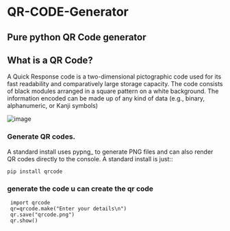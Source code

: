 # QR-CODE-Generator


## Pure python QR Code generator


## What is a QR Code?


A Quick Response code is a two-dimensional pictographic code used for its fast
readability and comparatively large storage capacity. The code consists of
black modules arranged in a square pattern on a white background. The
information encoded can be made up of any kind of data (e.g., binary,
alphanumeric, or Kanji symbols)

![image](https://user-images.githubusercontent.com/108206047/197936470-ad1b6024-4a32-4349-975e-ad49c3819d98.png)


### Generate QR codes.

A standard install uses pypng_ to generate PNG files and can also render QR
codes directly to the console. A standard install is just::

    pip install qrcode

### generate the code u can create the qr code

     import qrcode
     qr=qrcode.make("Enter your details\n")
     qr.save("qrcode.png")
     qr.show()
